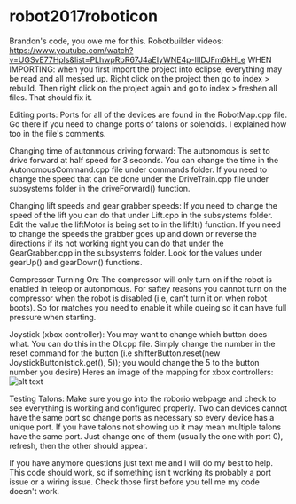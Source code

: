 # robot2017roboticon
Brandon's code, you owe me for this.
Robotbuilder videos: https://www.youtube.com/watch?v=UGSvE77Hpls&list=PLhwpRbR67J4aEIyWNE4p-IlIDJFm6kHLe
WHEN IMPORTING: when you first import the project into eclipse, everything may be read and all messed up. Right click on the project then go to index > rebuild. Then right click on the project again and go to index > freshen all files. That should fix it.


Editing ports:
Ports for all of the devices are found in the RobotMap.cpp file. Go there if you need to change ports of talons or solenoids. I explained how too in the file's comments.



Changing time of autonmous driving forward:
The autonomous is set to drive forward at half speed for 3 seconds. You can change the time in the AutonomousCommand.cpp file       under commands folder.
If you need to change the speed that can be done under the DriveTrain.cpp file under subsystems folder in the driveForward() function.



Changing lift speeds and gear grabber speeds:
If you need to change the speed of the lift you can do that under Lift.cpp in the subsystems folder. Edit the value the liftMotor is being set to in the liftIt() function.
If you need to change the speeds the grabber goes up and down or reverse the directions if its not working right you can do that under the GearGrabber.cpp in the subsystems folder. Look for the values under gearUp() and gearDown() functions.


Compressor Turning On:
The compressor will only turn on if the robot is enabled in teleop or autonomous. For saftey reasons you cannot turn on the compressor when the robot is disabled (i.e, can't turn it on when robot boots). So for matches you need to enable it while queing so it can have full pressure when starting.




Joystick (xbox controller):
You may want to change which button does what. You can do this in the OI.cpp file. Simply change the number in the reset command for the button (i.e shifterButton.reset(new JoystickButton(stick.get(), 5)); you would change the 5 to the button number you desire)
Heres an image of the mapping for xbox controllers:
![alt text](http://i245.photobucket.com/albums/gg79/traycerb/Xbox360WirelessControllerImageX3.jpg)




Testing Talons:
Make sure you go into the roborio webpage and check to see everything is working and configured properly. Two can devices cannot have the same port so change ports as necessary so every device has a unique port. If you have talons not showing up it may mean multiple talons have the same port. Just change one of them (usually the one with port 0), refresh, then the other should appear.


If you have anymore questions just text me and I will do my best to help. This code should work, so if something isn't working its probably a port issue or a wiring issue. Check those first before you tell me my code doesn't work.
